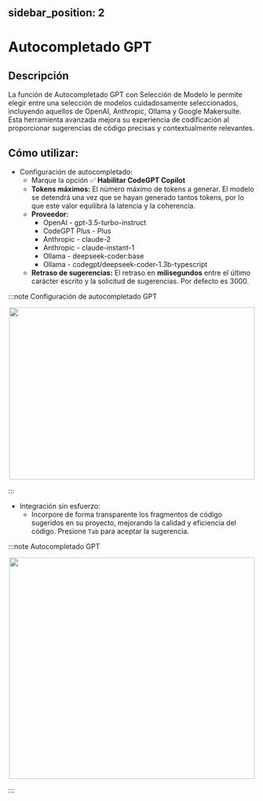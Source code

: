 sidebar_position: 2
---

# Autocompletado GPT

## Descripción
La función de Autocompletado GPT con Selección de Modelo le permite elegir entre una selección de modelos cuidadosamente seleccionados, incluyendo aquellos de OpenAI, Anthropic, Ollama y Google Makersuite. Esta herramienta avanzada mejora su experiencia de codificación al proporcionar sugerencias de código precisas y contextualmente relevantes.

## Cómo utilizar:
- Configuración de autocompletado:
    - Marque la opción ✅ **Habilitar CodeGPT Copilot**
    - **Tokens máximos:** El número máximo de tokens a generar. El modelo se detendrá una vez que se hayan generado tantos tokens, por lo que este valor equilibra la latencia y la coherencia.
    - **Proveedor:**
        - OpenAI - gpt-3.5-turbo-instruct
        - CodeGPT Plus - Plus
        - Anthropic - claude-2
        - Anthropic - claude-instant-1
        - Ollama - deepseek-coder:base
        - Ollama - codegpt/deepseek-coder-1.3b-typescript
    - **Retraso de sugerencias:** El retraso en **milisegundos** entre el último carácter escrito y la solicitud de sugerencias. Por defecto es 3000.

:::note Configuración de autocompletado GPT
<p align="center">
      <img width="500" height="350" src="https://github.com/davila7/code-gpt-docs/assets/37567214/14693326-ee6c-4696-875b-b360188b969d" />
</p>
:::

- Integración sin esfuerzo:
    - Incorpore de forma transparente los fragmentos de código sugeridos en su proyecto, mejorando la calidad y eficiencia del código. Presione `Tab` para aceptar la sugerencia.

:::note Autocompletado GPT
<p align="center">
      <img width="500" height="450" src="https://github.com/davila7/code-gpt-docs/assets/37567214/a3f1d2b5-fc0b-4338-926d-287fcb02465c" />
</p>
:::
